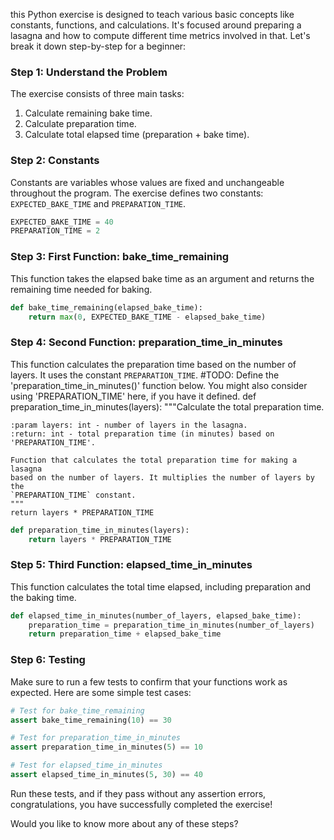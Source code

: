 this Python exercise is designed to teach various basic concepts like constants, functions, and calculations. It's focused around preparing a lasagna and how to compute different time metrics involved in that. Let's break it down step-by-step for a beginner:

### Step 1: Understand the Problem
The exercise consists of three main tasks:
1. Calculate remaining bake time.
2. Calculate preparation time.
3. Calculate total elapsed time (preparation + bake time).

### Step 2: Constants
Constants are variables whose values are fixed and unchangeable throughout the program. The exercise defines two constants: `EXPECTED_BAKE_TIME` and `PREPARATION_TIME`.

```python
EXPECTED_BAKE_TIME = 40
PREPARATION_TIME = 2
```

### Step 3: First Function: bake_time_remaining
This function takes the elapsed bake time as an argument and returns the remaining time needed for baking.

```python
def bake_time_remaining(elapsed_bake_time):
    return max(0, EXPECTED_BAKE_TIME - elapsed_bake_time)
```

### Step 4: Second Function: preparation_time_in_minutes
This function calculates the preparation time based on the number of layers. It uses the constant `PREPARATION_TIME`.
#TODO: Define the 'preparation_time_in_minutes()' function below.
You might also consider using 'PREPARATION_TIME' here, if you have it defined.
def preparation_time_in_minutes(layers):
    """Calculate the total preparation time.

    :param layers: int - number of layers in the lasagna.
    :return: int - total preparation time (in minutes) based on 'PREPARATION_TIME'.
    
    Function that calculates the total preparation time for making a lasagna
    based on the number of layers. It multiplies the number of layers by the
    `PREPARATION_TIME` constant.
    """
    return layers * PREPARATION_TIME
```python
def preparation_time_in_minutes(layers):
    return layers * PREPARATION_TIME
```

### Step 5: Third Function: elapsed_time_in_minutes
This function calculates the total time elapsed, including preparation and the baking time.

```python
def elapsed_time_in_minutes(number_of_layers, elapsed_bake_time):
    preparation_time = preparation_time_in_minutes(number_of_layers)
    return preparation_time + elapsed_bake_time
```

### Step 6: Testing
Make sure to run a few tests to confirm that your functions work as expected. Here are some simple test cases:

```python
# Test for bake_time_remaining
assert bake_time_remaining(10) == 30

# Test for preparation_time_in_minutes
assert preparation_time_in_minutes(5) == 10

# Test for elapsed_time_in_minutes
assert elapsed_time_in_minutes(5, 30) == 40
```

Run these tests, and if they pass without any assertion errors, congratulations, you have successfully completed the exercise!

Would you like to know more about any of these steps?
